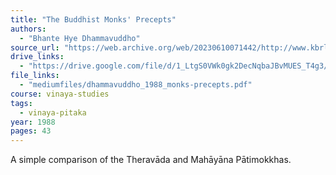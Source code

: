 ```yaml
---
title: "The Buddhist Monks' Precepts"
authors:
  - "Bhante Hye Dhammavuddho"
source_url: "https://web.archive.org/web/20230610071442/http://www.kbrl.gov.mm/book/details/002487"
drive_links:
  - "https://drive.google.com/file/d/1_LtgS0VWk0gk2DecNqbaJBvMUES_T4g3/view?usp=drivesdk"
file_links:
  - "mediumfiles/dhammavuddho_1988_monks-precepts.pdf"
course: vinaya-studies
tags:
  - vinaya-pitaka
year: 1988
pages: 43
---
```


A simple comparison of the Theravāda and Mahāyāna Pātimokkhas.
